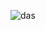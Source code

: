 ![das](https://user-images.githubusercontent.com/102483120/160664594-f07743f3-4d2d-402a-88c7-06064d183ae8.png)
